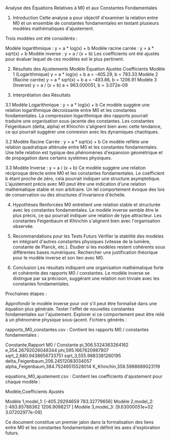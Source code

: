 Analyse des Équations Relatives à M0 et aux Constantes Fondamentales
1. Introduction
Cette analyse a pour objectif d'examiner la relation entre M0 et un ensemble de constantes fondamentales en testant plusieurs modèles mathématiques d'ajustement.

Trois modèles ont été considérés :

Modèle logarithmique : y = a * log(x) + b
Modèle racine carrée : y = a * sqrt(x) + b
Modèle inverse : y = a / (x + b)
Les coefficients ont été ajustés pour évaluer lequel de ces modèles est le plus pertinent.

2. Résultats des Ajustements
Modèle	Équation Ajustée	Coefficients
Modèle 1 (Logarithmique)	y = a * log(x) + b	a = -405.29, b = 783.33
Modèle 2 (Racine carrée)	y = a * sqrt(x) + b	a = -493.86, b = 1206.91
Modèle 3 (Inverse)	y = a / (x + b)	a = 963.000051, b = 3.072e-09

3. Interprétation des Résultats
   
3.1 Modèle Logarithmique : y = a * log(x) + b
Ce modèle suggère une relation logarithmique décroissante entre M0 et les constantes fondamentales.
La compression logarithmique des rapports pourrait traduire une organisation sous-jacente des constantes.
Les constantes Feigenbaum (delta, alpha) et Khinchin s'alignent bien avec cette tendance, ce qui pourrait suggérer une connexion avec les dynamiques chaotiques.

3.2 Modèle Racine Carrée : y = a * sqrt(x) + b
Ce modèle reflète une relation quadratique atténuée entre M0 et les constantes fondamentales.
Une telle relation est typique des phénomènes d'expansion géométrique et de propagation dans certains systèmes physiques.

3.3 Modèle Inverse : y = a / (x + b)
Ce modèle suggère une relation réciproque directe entre M0 et les constantes fondamentales.
Le coefficient b étant proche de zéro, cela pourrait indiquer une structure asymptotique.
L'ajustement précis avec M0 peut être une indication d'une relation mathématique stable et non arbitraire.
Un tel comportement évoque des lois de conservation ou des structures d'invariance d'échelle.

4. Hypothèses Renforcées
M0 entretient une relation stable et structurée avec les constantes fondamentales.
Le modèle inverse semble être le plus précis, ce qui pourrait indiquer une relation de type attracteur.
Les constantes Feigenbaum et Khinchin s'alignent bien avec l'organisation observée.

5. Recommandations pour les Tests Futurs
Vérifier la stabilité des modèles en intégrant d'autres constantes physiques (vitesse de la lumière, constante de Planck, etc.).
Étudier si les modèles restent cohérents sous différentes bases numériques.
Rechercher une justification théorique pour le modèle inverse et son lien avec M0.

6. Conclusion
Les résultats indiquent une organisation mathématique forte et cohérente des rapports M0 / constantes. Le modèle inverse se distingue par sa précision, suggérant une relation non triviale avec les constantes fondamentales.

Prochaines étapes :

Approfondir le modèle inverse pour voir s'il peut être formalisé dans une équation plus générale.
Tester l'effet de nouvelles constantes fondamentales sur l'ajustement.
Explorer si ce comportement peut être relié à un phénomène physique sous-jacent.
Fichiers générés :

rapports_M0_constantes.csv : Contient les rapports M0 / constantes fondamentales :

Constante,Rapport M0 / Constante
pi,306.5324363264162
e,354.26792026048344
phi,595.1667620987807
sqrt_2,680.9438656733751
sqrt_3,555.9883381260195
delta_Feigenbaum,206.24512083034057
alpha_Feigenbaum,384.75249515528014
K_Khinchin,358.5988689023119

equations_M0_ajustement.csv : Contient les coefficients d'ajustement pour chaque modèle :

Modèle,Coefficients Ajustés

Modèle 1,model_1: [-405.29294659  783.32779656]
Modèle 2,model_2: [-493.85788362 1206.9098217 ]
Modèle 3,model_3: [9.63000051e+02 3.07202977e-09]

Ce document constitue un premier jalon dans la formalisation des liens entre M0 et les constantes fondamentales et définit les axes d'exploration futurs.
